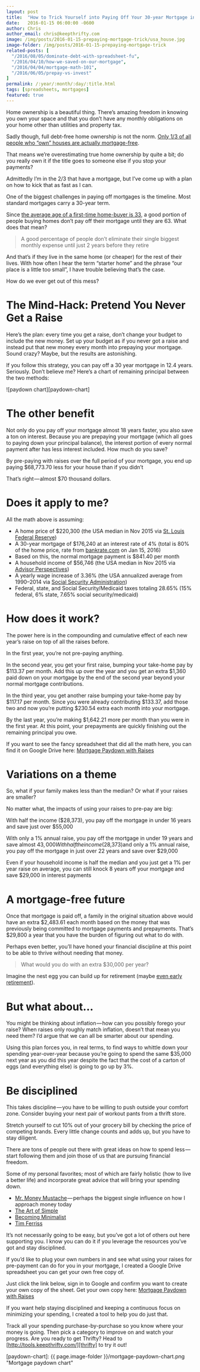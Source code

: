 ```yaml
---
layout: post
title:  "How to Trick Yourself into Paying Off Your 30-year Mortgage in 12.4 years and Saving $68,000"
date:   2016-01-15 06:00:00 -0600
author: Chris
author_email: chris@keepthrifty.com
image: /img/posts/2016-01-15-prepaying-mortgage-trick/usa_house.jpg
image-folder: /img/posts/2016-01-15-prepaying-mortgage-trick
related-posts: [
  "/2016/08/05/dominate-debt-with-spreadsheet-fu",
  "/2016/04/10/how-we-saved-on-our-mortgage",
  "/2016/04/04/mortgage-math-101",
  "/2016/06/05/prepay-vs-invest"
]
permalink: /:year/:month/:day/:title.html
tags: [spreadsheets, mortgages]
featured: true
---
```


Home ownership is a beautiful thing. There’s amazing freedom in knowing you own your space and that you don’t have any monthly obligations on your home other than utilities and property tax.

Sadly though, full debt-free home ownership is not the norm. [Only 1/3 of all people who “own” houses are actually mortgage-free][one-third-mortgage-free].

That means we’re overestimating true home ownership by quite a bit; do you really own it if the title goes to someone else if you stop your payments?

Admittedly I’m in the 2/3 that have a mortgage, but I’ve come up with a plan on how to kick that as fast as I can.

One of the biggest challenges in paying off mortgages is the timeline. Most standard mortgages carry a 30-year term.

Since [the average age of a first-time home-buyer is 33][average-age-first-time-home], a good portion of people buying homes don’t pay off their mortgage until they are 63. What does that mean?

> A good percentage of people don’t eliminate their single biggest monthly expense until just 2 years before they retire

And that’s if they live in the same home (or cheaper) for the rest of their lives. With how often I hear the term “starter home” and the phrase “our place is a little too small”, I have trouble believing that’s the case.

How do we ever get out of this mess?

# The Mind-Hack: Pretend You Never Get a Raise #

Here’s the plan: every time you get a raise, don’t change your budget to include the new money.
Set up your budget as if you never got a raise and instead put that new money every month into prepaying your mortgage. Sound crazy? Maybe, but the results are astonishing.

If you follow this strategy, you can pay off a 30 year mortgage in 12.4 years. Seriously. Don’t believe me? Here’s a chart of remaining principal between the two methods:

![paydown chart][paydown-chart]

# The other benefit #

Not only do you pay off your mortgage almost 18 years faster, you also save a ton on interest. Because you are prepaying your mortgage (which all goes to paying down your principal balance), the interest portion of every normal payment after has less interest included. How much do you save?

By pre-paying with raises over the full period of your mortgage, you end up paying $68,773.70 less for your house than if you didn’t

That’s right — almost $70 thousand dollars.

# Does it apply to me? #

All the math above is assuming:

* A home price of $220,300 (the USA median in Nov 2015 via [St. Louis Federal Reserve][median-home-price])
* A 30-year mortgage of $176,240 at an interest rate of 4% (total is 80% of the home price, rate from [bankrate.com][mortgage-rate] on Jan 15, 2016)
* Based on this, the normal mortgage payment is $841.40 per month
* A household income of $56,746 (the USA median in Nov 2015 via [Advisor Perspectives][household-income])
* A yearly wage increase of 3.36% (the USA annualized average from 1990–2014 via [Social Security Administration][wage-increase])
* Federal, state, and Social Security/Medicaid taxes totaling 28.65% (15% federal, 6% state, 7.65% social security/medicaid)

# How does it work? #

The power here is in the compounding and cumulative effect of each new year’s raise on top of all the raises before.

In the first year, you’re not pre-paying anything.

In the second year, you get your first raise, bumping your take-home pay by $113.37 per month. Add this up over the year and you get an extra $1,360 paid down on your mortgage by the end of the second year beyond your normal mortgage contributions.

In the third year, you get another raise bumping your take-home pay by $117.17 per month. Since you were already contributing $133.37, add those two and now you’re putting $230.54 extra each month into your mortgage.

By the last year, you’re making $1,642.21 more per month than you were in the first year. At this point, your prepayments are quickly finishing out the remaining principal you owe.

If you want to see the fancy spreadsheet that did all the math here, you can find it on Google Drive here:
[Mortgage Paydown with Raises][spreadsheet-read-only]

# Variations on a theme #

So, what if your family makes less than the median? Or what if your raises are smaller?

No matter what, the impacts of using your raises to pre-pay are big:

With half the income ($28,373), you pay off the mortgage in under 16 years and save just over $55,000

With only a 1% annual raise, you pay off the mortgage in under 19 years and save almost $43,000
With half the income ($28,373)and only a 1% annual raise, you pay off the mortgage in just over 22 years and save over $29,000

Even if your household income is half the median and you just get a 1% per year raise on average, you can still knock 8 years off your mortgage and save $29,000 in interest payments

# A mortgage-free future #

Once that mortgage is paid off, a family in the original situation above would have an extra $2,483.61 each month based on the money that was previously being committed to mortgage payments and prepayments. That’s $29,800 a year that you have the burden of figuring out what to do with.

Perhaps even better, you’ll have honed your financial discipline at this point to be able to thrive without needing that money.

> What would you do with an extra $30,000 per year?

Imagine the nest egg you can build up for retirement (maybe [even early retirement][mrmoneymustache]).

# But what about… #

You might be thinking about inflation — how can you possibly forego your raise? When raises only roughly match inflation, doesn’t that mean you need them? I’d argue that we can all be smarter about our spending.

Using this plan forces you, in real terms, to find ways to whittle down your spending year-over-year because you’re going to spend the same $35,000 next year as you did this year despite the fact that the cost of a carton of eggs (and everything else) is going to go up by 3%.

# Be disciplined #

This takes discipline — you have to be willing to push outside your comfort zone. Consider buying your next pair of workout pants from a thrift store.

Stretch yourself to cut 10% out of your grocery bill by checking the price of competing brands. Every little change counts and adds up, but you have to stay diligent.

There are tons of people out there with great ideas on how to spend less — start following them and join those of us that are pursuing financial freedom.

Some of my personal favorites; most of which are fairly holistic (how to live a better life) and incorporate great advice that will bring your spending down.

* [Mr. Money Mustache][mrmoneymustache] — perhaps the biggest single influence on how I approach money today
* [The Art of Simple][art-of-simple]
* [Becoming Minimalist][becoming-minimalist]
* [Tim Ferriss][tim-ferriss]

It’s not necessarily going to be easy, but you’ve got a lot of others out here supporting you. I know you can do it if you leverage the resources you’ve got and stay disciplined.

If you’d like to plug your own numbers in and see what using your raises for pre-payment can do for you in your mortgage, I created a Google Drive spreadsheet you can get your own free copy of.

Just click the link below, sign in to Google and confirm you want to create your own copy of the sheet. Get your own copy here:
[Mortgage Paydown with Raises][spreadsheet-copy]

If you want help staying disciplined and keeping a continuous focus on minimizing your spending, I created a tool to help you do just that.

Track all your spending purchase-by-purchase so you know where your money is going. Then pick a category to improve on and watch your progress. Are you ready to get Thrifty?
Head to [http://tools.keepthrifty.com/][thrifty] to try it out!

[one-third-mortgage-free]: http://fivethirtyeight.com/datalab/how-many-homeowners-have-paid-off-their-mortgages/
[average-age-first-time-home]: http://nationalmortgageprofessional.com/news/55433/zillow-average-first-time-homebuyer-33-years-age
[median-home-price]: https://research.stlouisfed.org/fred2/series/HOSMEDUSM052N
[mortgage-rate]: http://bankrate.com/
[household-income]: http://www.advisorperspectives.com/dshort/updates/Median-Household-Income-Update
[wage-increase]: https://www.ssa.gov/oact/cola/awidevelop.html
[spreadsheet-read-only]: https://docs.google.com/spreadsheets/d/13Ss863vkgDHEWuuGbYyyz1nyWDQtn-3n89UcPIskLrY/edit?usp=sharing
[spreadsheet-copy]: https://docs.google.com/spreadsheets/d/13Ss863vkgDHEWuuGbYyyz1nyWDQtn-3n89UcPIskLrY/copy
[mrmoneymustache]: http://mrmoneymustache.com/
[art-of-simple]: http://theartofsimple.net/
[becoming-minimalist]: http://www.becomingminimalist.com/
[tim-ferriss]: http://fourhourworkweek.com/blog/
[thrifty]: http://tools.keepthrifty.com/

[paydown-chart]: {{ page.image-folder }}/mortgage-paydown-chart.png "Mortgage paydown chart"
